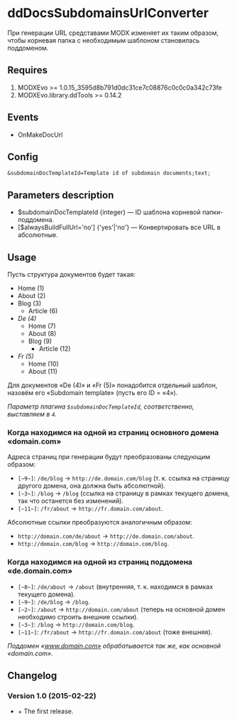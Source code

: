 # ddDocsSubdomainsUrlConverter
При генерации URL средставами MODX изменяет их таким образом, чтобы корневая папка с необходимым шаблоном становилась поддоменом.

## Requires
1. MODXEvo >= 1.0.15_3595d8b791d0dc31ce7c08876c0c0c0a342c73fe
2. MODXEvo.library.ddTools >= 0.14.2

## Events
* OnMakeDocUrl

## Config
`&subdomainDocTemplateId=Template id of subdomain documents;text;`

## Parameters description
* $subdomainDocTemplateId {integer} — ID шаблона корневой папки-поддомена.
* [$alwaysBuildFullUrl='no'] {'yes'|'no'} — Конвертировать все URL в абсолютные.

## Usage
Пусть структура документов будет такая:

* Home (1)
* About (2)
* Blog (3)
	* Article (6)
* _De (4)_
	* Home (7)
	* About (8)
	* Blog (9)
		* Article (12)
* _Fr (5)_
	* Home (10)
	* About (11)

Для документов «De (4)» и «Fr (5)» понадобится отдельный шаблон, назовём его «Subdomain template» (пусть его ID = «4»).

_Параметр плагина `$subdomainDocTemplateId`, соответственно, выставляем в `4`._

### Когда находимся на одной из страниц основного домена «domain.com»
Адреса страниц при генерации будут преобразованы следующим образом:

* `[~9~]`: `/de/blog` → `http://de.domain.com/blog` (т. к. ссылка на страницу другого домена, она должна быть абсолютной).
* `[~3~]`: `/blog` → `/blog` (ссылка на страницу в рамках текущего домена, так что останется без изменений).
* `[~11~]`: `/fr/about` → `http://fr.domain.com/about`.

Абсолютные ссылки преобразуются аналогичным образом:

* `http://domain.com/de/about` → `http://de.domain.com/about`.
* `http://domain.com/blog` → `http://domain.com/blog`.

### Когда находимся на одной из страниц поддомена «de.domain.com»
* `[~8~]`: `/de/about` → `/about` (внутренняя, т. к. находимся в рамках текущего домена).
* `[~9~]`: `/de/blog` → `/blog`.
* `[~2~]`: `/about` → `http://domain.com/about` (теперь на основной домен необходимо строить внешние ссылки).
* `[~3~]`: `/blog` → `http://domain.com/blog`.
* `[~11~]`: `/fr/about` → `http://fr.domain.com/about` (тоже внешняя).

_Поддомен «www.domain.com» обрабатывается так же, как основной «domain.com»._

## Changelog
### Version 1.0 (2015-02-22)
* \+ The first release.
